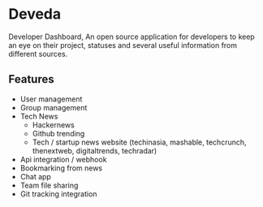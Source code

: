 # Deveda
Developer Dashboard, An open source application for developers to keep an eye on their project, statuses and several useful information from different sources.

## Features
- User management
- Group management
- Tech News
  - Hackernews
  - Github trending
  - Tech / startup news website (techinasia, mashable, techcrunch, thenextweb, digitaltrends, techradar)
- Api integration / webhook
- Bookmarking from news
- Chat app
- Team file sharing
- Git tracking integration
